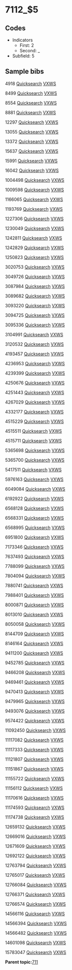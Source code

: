 # 7112\_$5

## Codes

-   Indicators
    -   First: 2
    -   Second: \_
-   Subfield: 5

## Sample bibs

4918 [Quicksearch](https://search.library.yale.edu/catalog/4918) [VXWS](http://prodorbis.library.yale.edu:7014/vxws/GetHoldingsService?bibId=4918)

8499 [Quicksearch](https://search.library.yale.edu/catalog/8499) [VXWS](http://prodorbis.library.yale.edu:7014/vxws/GetHoldingsService?bibId=8499)

8554 [Quicksearch](https://search.library.yale.edu/catalog/8554) [VXWS](http://prodorbis.library.yale.edu:7014/vxws/GetHoldingsService?bibId=8554)

8881 [Quicksearch](https://search.library.yale.edu/catalog/8881) [VXWS](http://prodorbis.library.yale.edu:7014/vxws/GetHoldingsService?bibId=8881)

12297 [Quicksearch](https://search.library.yale.edu/catalog/12297) [VXWS](http://prodorbis.library.yale.edu:7014/vxws/GetHoldingsService?bibId=12297)

13055 [Quicksearch](https://search.library.yale.edu/catalog/13055) [VXWS](http://prodorbis.library.yale.edu:7014/vxws/GetHoldingsService?bibId=13055)

13372 [Quicksearch](https://search.library.yale.edu/catalog/13372) [VXWS](http://prodorbis.library.yale.edu:7014/vxws/GetHoldingsService?bibId=13372)

15637 [Quicksearch](https://search.library.yale.edu/catalog/15637) [VXWS](http://prodorbis.library.yale.edu:7014/vxws/GetHoldingsService?bibId=15637)

15991 [Quicksearch](https://search.library.yale.edu/catalog/15991) [VXWS](http://prodorbis.library.yale.edu:7014/vxws/GetHoldingsService?bibId=15991)

16042 [Quicksearch](https://search.library.yale.edu/catalog/16042) [VXWS](http://prodorbis.library.yale.edu:7014/vxws/GetHoldingsService?bibId=16042)

1004498 [Quicksearch](https://search.library.yale.edu/catalog/1004498) [VXWS](http://prodorbis.library.yale.edu:7014/vxws/GetHoldingsService?bibId=1004498)

1009598 [Quicksearch](https://search.library.yale.edu/catalog/1009598) [VXWS](http://prodorbis.library.yale.edu:7014/vxws/GetHoldingsService?bibId=1009598)

1166065 [Quicksearch](https://search.library.yale.edu/catalog/1166065) [VXWS](http://prodorbis.library.yale.edu:7014/vxws/GetHoldingsService?bibId=1166065)

1193769 [Quicksearch](https://search.library.yale.edu/catalog/1193769) [VXWS](http://prodorbis.library.yale.edu:7014/vxws/GetHoldingsService?bibId=1193769)

1227306 [Quicksearch](https://search.library.yale.edu/catalog/1227306) [VXWS](http://prodorbis.library.yale.edu:7014/vxws/GetHoldingsService?bibId=1227306)

1230049 [Quicksearch](https://search.library.yale.edu/catalog/1230049) [VXWS](http://prodorbis.library.yale.edu:7014/vxws/GetHoldingsService?bibId=1230049)

1242811 [Quicksearch](https://search.library.yale.edu/catalog/1242811) [VXWS](http://prodorbis.library.yale.edu:7014/vxws/GetHoldingsService?bibId=1242811)

1242829 [Quicksearch](https://search.library.yale.edu/catalog/1242829) [VXWS](http://prodorbis.library.yale.edu:7014/vxws/GetHoldingsService?bibId=1242829)

1250823 [Quicksearch](https://search.library.yale.edu/catalog/1250823) [VXWS](http://prodorbis.library.yale.edu:7014/vxws/GetHoldingsService?bibId=1250823)

3020753 [Quicksearch](https://search.library.yale.edu/catalog/3020753) [VXWS](http://prodorbis.library.yale.edu:7014/vxws/GetHoldingsService?bibId=3020753)

3049726 [Quicksearch](https://search.library.yale.edu/catalog/3049726) [VXWS](http://prodorbis.library.yale.edu:7014/vxws/GetHoldingsService?bibId=3049726)

3087984 [Quicksearch](https://search.library.yale.edu/catalog/3087984) [VXWS](http://prodorbis.library.yale.edu:7014/vxws/GetHoldingsService?bibId=3087984)

3089682 [Quicksearch](https://search.library.yale.edu/catalog/3089682) [VXWS](http://prodorbis.library.yale.edu:7014/vxws/GetHoldingsService?bibId=3089682)

3093220 [Quicksearch](https://search.library.yale.edu/catalog/3093220) [VXWS](http://prodorbis.library.yale.edu:7014/vxws/GetHoldingsService?bibId=3093220)

3094725 [Quicksearch](https://search.library.yale.edu/catalog/3094725) [VXWS](http://prodorbis.library.yale.edu:7014/vxws/GetHoldingsService?bibId=3094725)

3095336 [Quicksearch](https://search.library.yale.edu/catalog/3095336) [VXWS](http://prodorbis.library.yale.edu:7014/vxws/GetHoldingsService?bibId=3095336)

3104991 [Quicksearch](https://search.library.yale.edu/catalog/3104991) [VXWS](http://prodorbis.library.yale.edu:7014/vxws/GetHoldingsService?bibId=3104991)

3120532 [Quicksearch](https://search.library.yale.edu/catalog/3120532) [VXWS](http://prodorbis.library.yale.edu:7014/vxws/GetHoldingsService?bibId=3120532)

4193457 [Quicksearch](https://search.library.yale.edu/catalog/4193457) [VXWS](http://prodorbis.library.yale.edu:7014/vxws/GetHoldingsService?bibId=4193457)

4236953 [Quicksearch](https://search.library.yale.edu/catalog/4236953) [VXWS](http://prodorbis.library.yale.edu:7014/vxws/GetHoldingsService?bibId=4236953)

4239399 [Quicksearch](https://search.library.yale.edu/catalog/4239399) [VXWS](http://prodorbis.library.yale.edu:7014/vxws/GetHoldingsService?bibId=4239399)

4250676 [Quicksearch](https://search.library.yale.edu/catalog/4250676) [VXWS](http://prodorbis.library.yale.edu:7014/vxws/GetHoldingsService?bibId=4250676)

4251443 [Quicksearch](https://search.library.yale.edu/catalog/4251443) [VXWS](http://prodorbis.library.yale.edu:7014/vxws/GetHoldingsService?bibId=4251443)

4267029 [Quicksearch](https://search.library.yale.edu/catalog/4267029) [VXWS](http://prodorbis.library.yale.edu:7014/vxws/GetHoldingsService?bibId=4267029)

4332177 [Quicksearch](https://search.library.yale.edu/catalog/4332177) [VXWS](http://prodorbis.library.yale.edu:7014/vxws/GetHoldingsService?bibId=4332177)

4515229 [Quicksearch](https://search.library.yale.edu/catalog/4515229) [VXWS](http://prodorbis.library.yale.edu:7014/vxws/GetHoldingsService?bibId=4515229)

4515511 [Quicksearch](https://search.library.yale.edu/catalog/4515511) [VXWS](http://prodorbis.library.yale.edu:7014/vxws/GetHoldingsService?bibId=4515511)

4515711 [Quicksearch](https://search.library.yale.edu/catalog/4515711) [VXWS](http://prodorbis.library.yale.edu:7014/vxws/GetHoldingsService?bibId=4515711)

5365698 [Quicksearch](https://search.library.yale.edu/catalog/5365698) [VXWS](http://prodorbis.library.yale.edu:7014/vxws/GetHoldingsService?bibId=5365698)

5365700 [Quicksearch](https://search.library.yale.edu/catalog/5365700) [VXWS](http://prodorbis.library.yale.edu:7014/vxws/GetHoldingsService?bibId=5365700)

5417511 [Quicksearch](https://search.library.yale.edu/catalog/5417511) [VXWS](http://prodorbis.library.yale.edu:7014/vxws/GetHoldingsService?bibId=5417511)

5976163 [Quicksearch](https://search.library.yale.edu/catalog/5976163) [VXWS](http://prodorbis.library.yale.edu:7014/vxws/GetHoldingsService?bibId=5976163)

6049084 [Quicksearch](https://search.library.yale.edu/catalog/6049084) [VXWS](http://prodorbis.library.yale.edu:7014/vxws/GetHoldingsService?bibId=6049084)

6192922 [Quicksearch](https://search.library.yale.edu/catalog/6192922) [VXWS](http://prodorbis.library.yale.edu:7014/vxws/GetHoldingsService?bibId=6192922)

6568128 [Quicksearch](https://search.library.yale.edu/catalog/6568128) [VXWS](http://prodorbis.library.yale.edu:7014/vxws/GetHoldingsService?bibId=6568128)

6568331 [Quicksearch](https://search.library.yale.edu/catalog/6568331) [VXWS](http://prodorbis.library.yale.edu:7014/vxws/GetHoldingsService?bibId=6568331)

6568995 [Quicksearch](https://search.library.yale.edu/catalog/6568995) [VXWS](http://prodorbis.library.yale.edu:7014/vxws/GetHoldingsService?bibId=6568995)

6951800 [Quicksearch](https://search.library.yale.edu/catalog/6951800) [VXWS](http://prodorbis.library.yale.edu:7014/vxws/GetHoldingsService?bibId=6951800)

7173346 [Quicksearch](https://search.library.yale.edu/catalog/7173346) [VXWS](http://prodorbis.library.yale.edu:7014/vxws/GetHoldingsService?bibId=7173346)

7637493 [Quicksearch](https://search.library.yale.edu/catalog/7637493) [VXWS](http://prodorbis.library.yale.edu:7014/vxws/GetHoldingsService?bibId=7637493)

7788099 [Quicksearch](https://search.library.yale.edu/catalog/7788099) [VXWS](http://prodorbis.library.yale.edu:7014/vxws/GetHoldingsService?bibId=7788099)

7804094 [Quicksearch](https://search.library.yale.edu/catalog/7804094) [VXWS](http://prodorbis.library.yale.edu:7014/vxws/GetHoldingsService?bibId=7804094)

7880741 [Quicksearch](https://search.library.yale.edu/catalog/7880741) [VXWS](http://prodorbis.library.yale.edu:7014/vxws/GetHoldingsService?bibId=7880741)

7988401 [Quicksearch](https://search.library.yale.edu/catalog/7988401) [VXWS](http://prodorbis.library.yale.edu:7014/vxws/GetHoldingsService?bibId=7988401)

8000871 [Quicksearch](https://search.library.yale.edu/catalog/8000871) [VXWS](http://prodorbis.library.yale.edu:7014/vxws/GetHoldingsService?bibId=8000871)

8013010 [Quicksearch](https://search.library.yale.edu/catalog/8013010) [VXWS](http://prodorbis.library.yale.edu:7014/vxws/GetHoldingsService?bibId=8013010)

8050058 [Quicksearch](https://search.library.yale.edu/catalog/8050058) [VXWS](http://prodorbis.library.yale.edu:7014/vxws/GetHoldingsService?bibId=8050058)

8144709 [Quicksearch](https://search.library.yale.edu/catalog/8144709) [VXWS](http://prodorbis.library.yale.edu:7014/vxws/GetHoldingsService?bibId=8144709)

8146164 [Quicksearch](https://search.library.yale.edu/catalog/8146164) [VXWS](http://prodorbis.library.yale.edu:7014/vxws/GetHoldingsService?bibId=8146164)

9411200 [Quicksearch](https://search.library.yale.edu/catalog/9411200) [VXWS](http://prodorbis.library.yale.edu:7014/vxws/GetHoldingsService?bibId=9411200)

9452785 [Quicksearch](https://search.library.yale.edu/catalog/9452785) [VXWS](http://prodorbis.library.yale.edu:7014/vxws/GetHoldingsService?bibId=9452785)

9466208 [Quicksearch](https://search.library.yale.edu/catalog/9466208) [VXWS](http://prodorbis.library.yale.edu:7014/vxws/GetHoldingsService?bibId=9466208)

9469461 [Quicksearch](https://search.library.yale.edu/catalog/9469461) [VXWS](http://prodorbis.library.yale.edu:7014/vxws/GetHoldingsService?bibId=9469461)

9470413 [Quicksearch](https://search.library.yale.edu/catalog/9470413) [VXWS](http://prodorbis.library.yale.edu:7014/vxws/GetHoldingsService?bibId=9470413)

9479965 [Quicksearch](https://search.library.yale.edu/catalog/9479965) [VXWS](http://prodorbis.library.yale.edu:7014/vxws/GetHoldingsService?bibId=9479965)

9493076 [Quicksearch](https://search.library.yale.edu/catalog/9493076) [VXWS](http://prodorbis.library.yale.edu:7014/vxws/GetHoldingsService?bibId=9493076)

9574422 [Quicksearch](https://search.library.yale.edu/catalog/9574422) [VXWS](http://prodorbis.library.yale.edu:7014/vxws/GetHoldingsService?bibId=9574422)

11092450 [Quicksearch](https://search.library.yale.edu/catalog/11092450) [VXWS](http://prodorbis.library.yale.edu:7014/vxws/GetHoldingsService?bibId=11092450)

11117082 [Quicksearch](https://search.library.yale.edu/catalog/11117082) [VXWS](http://prodorbis.library.yale.edu:7014/vxws/GetHoldingsService?bibId=11117082)

11117333 [Quicksearch](https://search.library.yale.edu/catalog/11117333) [VXWS](http://prodorbis.library.yale.edu:7014/vxws/GetHoldingsService?bibId=11117333)

11121807 [Quicksearch](https://search.library.yale.edu/catalog/11121807) [VXWS](http://prodorbis.library.yale.edu:7014/vxws/GetHoldingsService?bibId=11121807)

11151867 [Quicksearch](https://search.library.yale.edu/catalog/11151867) [VXWS](http://prodorbis.library.yale.edu:7014/vxws/GetHoldingsService?bibId=11151867)

11155722 [Quicksearch](https://search.library.yale.edu/catalog/11155722) [VXWS](http://prodorbis.library.yale.edu:7014/vxws/GetHoldingsService?bibId=11155722)

11156112 [Quicksearch](https://search.library.yale.edu/catalog/11156112) [VXWS](http://prodorbis.library.yale.edu:7014/vxws/GetHoldingsService?bibId=11156112)

11170616 [Quicksearch](https://search.library.yale.edu/catalog/11170616) [VXWS](http://prodorbis.library.yale.edu:7014/vxws/GetHoldingsService?bibId=11170616)

11174593 [Quicksearch](https://search.library.yale.edu/catalog/11174593) [VXWS](http://prodorbis.library.yale.edu:7014/vxws/GetHoldingsService?bibId=11174593)

11174738 [Quicksearch](https://search.library.yale.edu/catalog/11174738) [VXWS](http://prodorbis.library.yale.edu:7014/vxws/GetHoldingsService?bibId=11174738)

12659132 [Quicksearch](https://search.library.yale.edu/catalog/12659132) [VXWS](http://prodorbis.library.yale.edu:7014/vxws/GetHoldingsService?bibId=12659132)

12669016 [Quicksearch](https://search.library.yale.edu/catalog/12669016) [VXWS](http://prodorbis.library.yale.edu:7014/vxws/GetHoldingsService?bibId=12669016)

12671609 [Quicksearch](https://search.library.yale.edu/catalog/12671609) [VXWS](http://prodorbis.library.yale.edu:7014/vxws/GetHoldingsService?bibId=12671609)

12692122 [Quicksearch](https://search.library.yale.edu/catalog/12692122) [VXWS](http://prodorbis.library.yale.edu:7014/vxws/GetHoldingsService?bibId=12692122)

12763794 [Quicksearch](https://search.library.yale.edu/catalog/12763794) [VXWS](http://prodorbis.library.yale.edu:7014/vxws/GetHoldingsService?bibId=12763794)

12765017 [Quicksearch](https://search.library.yale.edu/catalog/12765017) [VXWS](http://prodorbis.library.yale.edu:7014/vxws/GetHoldingsService?bibId=12765017)

12766084 [Quicksearch](https://search.library.yale.edu/catalog/12766084) [VXWS](http://prodorbis.library.yale.edu:7014/vxws/GetHoldingsService?bibId=12766084)

12766371 [Quicksearch](https://search.library.yale.edu/catalog/12766371) [VXWS](http://prodorbis.library.yale.edu:7014/vxws/GetHoldingsService?bibId=12766371)

12766574 [Quicksearch](https://search.library.yale.edu/catalog/12766574) [VXWS](http://prodorbis.library.yale.edu:7014/vxws/GetHoldingsService?bibId=12766574)

14566116 [Quicksearch](https://search.library.yale.edu/catalog/14566116) [VXWS](http://prodorbis.library.yale.edu:7014/vxws/GetHoldingsService?bibId=14566116)

14566394 [Quicksearch](https://search.library.yale.edu/catalog/14566394) [VXWS](http://prodorbis.library.yale.edu:7014/vxws/GetHoldingsService?bibId=14566394)

14566482 [Quicksearch](https://search.library.yale.edu/catalog/14566482) [VXWS](http://prodorbis.library.yale.edu:7014/vxws/GetHoldingsService?bibId=14566482)

14601098 [Quicksearch](https://search.library.yale.edu/catalog/14601098) [VXWS](http://prodorbis.library.yale.edu:7014/vxws/GetHoldingsService?bibId=14601098)

15783047 [Quicksearch](https://search.library.yale.edu/catalog/15783047) [VXWS](http://prodorbis.library.yale.edu:7014/vxws/GetHoldingsService?bibId=15783047)

**Parent topic:**[711](../../tags/711/711.md)

